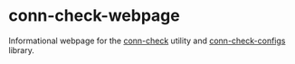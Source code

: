 # conn-check-webpage
Informational webpage for the [conn-check](https://github.com/1stvamp/conn-check) utility and [conn-check-configs](https://github.com/1stvamp/conn-check-configs) library.
